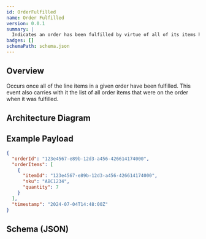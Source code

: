 ```yaml
---
id: OrderFulfilled
name: Order Fulfilled
version: 0.0.1
summary: |
  Indicates an order has been fulfilled by virtue of all of its items having been fulfilled
badges: []    
schemaPath: schema.json
---
```


## Overview

Occurs once all of the line items in a given order have been fulfilled. This event also carries with it the list of all order items that were on the order when it was fulfilled.

## Architecture Diagram

<NodeGraph />

## Example Payload

```json title="Example payload"
{
  "orderId": "123e4567-e89b-12d3-a456-426614174000",
  "orderItems": [
    {
      "itemId": "123e4567-e89b-12d3-a456-426614174000",
      "sku": "ABC1234",
      "quantity": 7
    }
  ],
  "timestamp": "2024-07-04T14:48:00Z"
}
```

## Schema (JSON)

<SchemaViewer title="" file="schema.json" />

